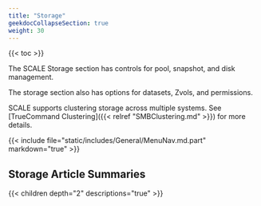 ```yaml
---
title: "Storage"
geekdocCollapseSection: true
weight: 30
---
```


{{< toc >}}

The SCALE Storage section has controls for pool, snapshot, and disk management.

The storage section also has options for datasets, Zvols, and permissions.

SCALE supports clustering storage across multiple systems.
See [TrueCommand Clustering]({{< relref "SMBClustering.md" >}}) for more details.

{{< include file="static/includes/General/MenuNav.md.part" markdown="true" >}}

## Storage Article Summaries

{{< children depth="2" descriptions="true" >}}